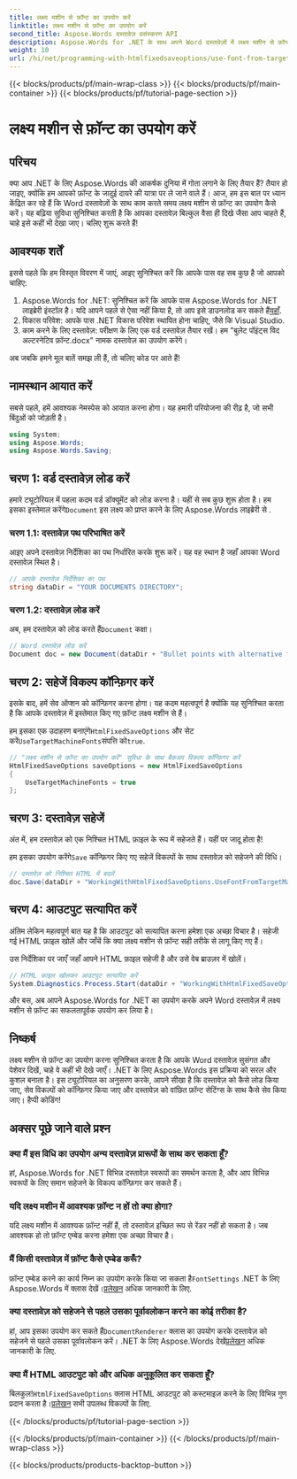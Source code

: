 ```yaml
---
title: लक्ष्य मशीन से फ़ॉन्ट का उपयोग करें
linktitle: लक्ष्य मशीन से फ़ॉन्ट का उपयोग करें
second_title: Aspose.Words दस्तावेज़ प्रसंस्करण API
description: Aspose.Words for .NET के साथ अपने Word दस्तावेज़ों में लक्ष्य मशीन से फ़ॉन्ट का उपयोग करना सीखें। सहज फ़ॉन्ट एकीकरण के लिए हमारे चरण-दर-चरण मार्गदर्शिका का पालन करें।
weight: 10
url: /hi/net/programming-with-htmlfixedsaveoptions/use-font-from-target-machine/
---
```


{{< blocks/products/pf/main-wrap-class >}}
{{< blocks/products/pf/main-container >}}
{{< blocks/products/pf/tutorial-page-section >}}

# लक्ष्य मशीन से फ़ॉन्ट का उपयोग करें

## परिचय

क्या आप .NET के लिए Aspose.Words की आकर्षक दुनिया में गोता लगाने के लिए तैयार हैं? तैयार हो जाइए, क्योंकि हम आपको फ़ॉन्ट के जादुई दायरे की यात्रा पर ले जाने वाले हैं। आज, हम इस बात पर ध्यान केंद्रित कर रहे हैं कि Word दस्तावेज़ों के साथ काम करते समय लक्ष्य मशीन से फ़ॉन्ट का उपयोग कैसे करें। यह बढ़िया सुविधा सुनिश्चित करती है कि आपका दस्तावेज़ बिल्कुल वैसा ही दिखे जैसा आप चाहते हैं, चाहे इसे कहीं भी देखा जाए। चलिए शुरू करते हैं!

## आवश्यक शर्तें

इससे पहले कि हम विस्तृत विवरण में जाएं, आइए सुनिश्चित करें कि आपके पास वह सब कुछ है जो आपको चाहिए:

1.  Aspose.Words for .NET: सुनिश्चित करें कि आपके पास Aspose.Words for .NET लाइब्रेरी इंस्टॉल है। यदि आपने पहले से ऐसा नहीं किया है, तो आप इसे डाउनलोड कर सकते हैं[यहाँ](https://releases.aspose.com/words/net/).
2. विकास परिवेश: आपके पास .NET विकास परिवेश स्थापित होना चाहिए, जैसे कि Visual Studio.
3. काम करने के लिए दस्तावेज़: परीक्षण के लिए एक वर्ड दस्तावेज़ तैयार रखें। हम "बुलेट पॉइंट्स विद अल्टरनेटिव फ़ॉन्ट.docx" नामक दस्तावेज़ का उपयोग करेंगे।

अब जबकि हमने मूल बातें समझ ली हैं, तो चलिए कोड पर आते हैं!

## नामस्थान आयात करें

सबसे पहले, हमें आवश्यक नेमस्पेस को आयात करना होगा। यह हमारी परियोजना की रीढ़ है, जो सभी बिंदुओं को जोड़ती है।

```csharp
using System;
using Aspose.Words;
using Aspose.Words.Saving;
```

## चरण 1: वर्ड दस्तावेज़ लोड करें

 हमारे ट्यूटोरियल में पहला कदम वर्ड डॉक्यूमेंट को लोड करना है। यहीं से सब कुछ शुरू होता है। हम इसका इस्तेमाल करेंगे`Document` इस लक्ष्य को प्राप्त करने के लिए Aspose.Words लाइब्रेरी से .

### चरण 1.1: दस्तावेज़ पथ परिभाषित करें

आइए अपने दस्तावेज़ निर्देशिका का पथ निर्धारित करके शुरू करें। यह वह स्थान है जहाँ आपका Word दस्तावेज़ स्थित है।

```csharp
// आपके दस्तावेज़ निर्देशिका का पथ
string dataDir = "YOUR DOCUMENTS DIRECTORY";
```

### चरण 1.2: दस्तावेज़ लोड करें

 अब, हम दस्तावेज़ को लोड करते हैं`Document` कक्षा।

```csharp
// Word दस्तावेज़ लोड करें
Document doc = new Document(dataDir + "Bullet points with alternative font.docx");
```

## चरण 2: सहेजें विकल्प कॉन्फ़िगर करें

इसके बाद, हमें सेव ऑप्शन को कॉन्फ़िगर करना होगा। यह कदम महत्वपूर्ण है क्योंकि यह सुनिश्चित करता है कि आपके दस्तावेज़ में इस्तेमाल किए गए फ़ॉन्ट लक्ष्य मशीन से हैं।

 हम इसका एक उदाहरण बनाएंगे`HtmlFixedSaveOptions` और सेट करें`UseTargetMachineFonts`संपत्ति को`true`.

```csharp
// "लक्ष्य मशीन से फ़ॉन्ट का उपयोग करें" सुविधा के साथ बैकअप विकल्प कॉन्फ़िगर करें
HtmlFixedSaveOptions saveOptions = new HtmlFixedSaveOptions
{
    UseTargetMachineFonts = true
};
```

## चरण 3: दस्तावेज़ सहेजें

अंत में, हम दस्तावेज़ को एक निश्चित HTML फ़ाइल के रूप में सहेजते हैं। यहीं पर जादू होता है!

 हम इसका उपयोग करेंगे`Save` कॉन्फ़िगर किए गए सहेजें विकल्पों के साथ दस्तावेज़ को सहेजने की विधि।

```csharp
// दस्तावेज़ को निश्चित HTML में बदलें
doc.Save(dataDir + "WorkingWithHtmlFixedSaveOptions.UseFontFromTargetMachine.html", saveOptions);
```

## चरण 4: आउटपुट सत्यापित करें

अंतिम लेकिन महत्वपूर्ण बात यह है कि आउटपुट को सत्यापित करना हमेशा एक अच्छा विचार है। सहेजी गई HTML फ़ाइल खोलें और जाँचें कि क्या लक्ष्य मशीन से फ़ॉन्ट सही तरीके से लागू किए गए हैं।

उस निर्देशिका पर जाएँ जहाँ आपने HTML फ़ाइल सहेजी है और उसे वेब ब्राउज़र में खोलें।

```csharp
// HTML फ़ाइल खोलकर आउटपुट सत्यापित करें
System.Diagnostics.Process.Start(dataDir + "WorkingWithHtmlFixedSaveOptions.UseFontFromTargetMachine.html");
```

और बस, अब आपने Aspose.Words for .NET का उपयोग करके अपने Word दस्तावेज़ में लक्ष्य मशीन से फ़ॉन्ट का सफलतापूर्वक उपयोग कर लिया है।

## निष्कर्ष

लक्ष्य मशीन से फ़ॉन्ट का उपयोग करना सुनिश्चित करता है कि आपके Word दस्तावेज़ सुसंगत और पेशेवर दिखें, चाहे वे कहीं भी देखे जाएँ। .NET के लिए Aspose.Words इस प्रक्रिया को सरल और कुशल बनाता है। इस ट्यूटोरियल का अनुसरण करके, आपने सीखा है कि दस्तावेज़ को कैसे लोड किया जाए, सेव विकल्पों को कॉन्फ़िगर किया जाए और दस्तावेज़ को वांछित फ़ॉन्ट सेटिंग्स के साथ कैसे सेव किया जाए। हैप्पी कोडिंग!

## अक्सर पूछे जाने वाले प्रश्न

### क्या मैं इस विधि का उपयोग अन्य दस्तावेज़ प्रारूपों के साथ कर सकता हूँ?
हां, Aspose.Words for .NET विभिन्न दस्तावेज़ स्वरूपों का समर्थन करता है, और आप विभिन्न स्वरूपों के लिए समान सहेजने के विकल्प कॉन्फ़िगर कर सकते हैं।

### यदि लक्ष्य मशीन में आवश्यक फ़ॉन्ट न हों तो क्या होगा?
यदि लक्ष्य मशीन में आवश्यक फ़ॉन्ट नहीं हैं, तो दस्तावेज़ इच्छित रूप से रेंडर नहीं हो सकता है। जब आवश्यक हो तो फ़ॉन्ट एम्बेड करना हमेशा एक अच्छा विचार है।

### मैं किसी दस्तावेज़ में फ़ॉन्ट कैसे एम्बेड करूँ?
 फ़ॉन्ट एम्बेड करने का कार्य निम्न का उपयोग करके किया जा सकता है`FontSettings` .NET के लिए Aspose.Words में क्लास देखें।[प्रलेखन](https://reference.aspose.com/words/net/) अधिक जानकारी के लिए.

### क्या दस्तावेज़ को सहेजने से पहले उसका पूर्वावलोकन करने का कोई तरीका है?
 हां, आप इसका उपयोग कर सकते हैं`DocumentRenderer` क्लास का उपयोग करके दस्तावेज़ को सहेजने से पहले उसका पूर्वावलोकन करें। .NET के लिए Aspose.Words देखें[प्रलेखन](https://reference.aspose.com/words/net/) अधिक जानकारी के लिए.

### क्या मैं HTML आउटपुट को और अधिक अनुकूलित कर सकता हूँ?
 बिलकुल!`HtmlFixedSaveOptions` क्लास HTML आउटपुट को कस्टमाइज़ करने के लिए विभिन्न गुण प्रदान करता है।[प्रलेखन](https://reference.aspose.com/words/net/) सभी उपलब्ध विकल्पों के लिए.

{{< /blocks/products/pf/tutorial-page-section >}}

{{< /blocks/products/pf/main-container >}}
{{< /blocks/products/pf/main-wrap-class >}}

{{< blocks/products/products-backtop-button >}}
